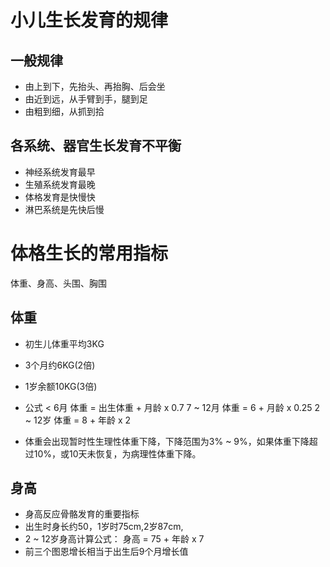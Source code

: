 # 小儿生长发育的规律

## 一般规律
* 由上到下，先抬头、再抬胸、后会坐
* 由近到远，从手臂到手，腿到足
* 由粗到细，从抓到拾

## 各系统、器官生长发育不平衡
* 神经系统发育最早
* 生殖系统发育最晚
* 体格发育是快慢快
* 淋巴系统是先快后慢 

# 体格生长的常用指标
体重、身高、头围、胸围

## 体重
* 初生儿体重平均3KG
* 3个月约6KG(2倍)
* 1岁余额10KG(3倍)

* 公式
< 6月 体重 = 出生体重 + 月龄 x 0.7
7 ~ 12月  体重 = 6 + 月龄 x 0.25
2 ~ 12岁  体重 = 8 + 年龄 x  2

* 体重会出现暂时性生理性体重下降，下降范围为3% ~ 9%，如果体重下降超过10%，或10天未恢复，为病理性体重下降。

## 身高
* 身高反应骨骼发育的重要指标
* 出生时身长约50，1岁时75cm,2岁87cm,
* 2 ~ 12岁身高计算公式： 身高 = 75 + 年龄 x 7
* 前三个图恩增长相当于出生后9个月增长值
